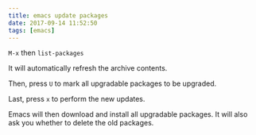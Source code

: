 ```yaml
---
title: emacs update packages
date: 2017-09-14 11:52:50
tags: [emacs]
---
```


`M-x` then `list-packages`

It will automatically refresh the archive contents.

Then, press `U` to mark all upgradable packages to be upgraded.

Last, press `x` to perform the new updates.

Emacs will then download and install all upgradable packages. It will also ask you whether to delete the old packages.
